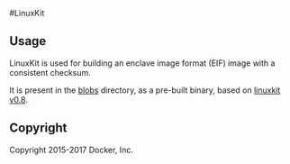 #LinuxKit

## Usage
LinuxKit is used for building an enclave image format (EIF) image with a consistent checksum.

It is present in the [blobs](https://github.com/aws/aws-nitro-enclaves-cli/blob/main/blobs/linuxkit) directory, as a
pre-built binary, based on [linuxkit v0.8](https://github.com/linuxkit/linuxkit/releases/tag/v0.8).

## Copyright
Copyright 2015-2017 Docker, Inc.